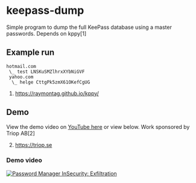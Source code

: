 # keepass-dump

Simple program to dump the full KeePass database using a master passwords. Depends on kppy[1]

## Example run
```$ python keepass-dump/keepass-dump.py Database.kdb test112
hotmail.com
 \_ test LNSKuSMZlhrxXYbNiGVF
 yahoo.com
  \_ helge CttgPk5zmX61OKefCgUG
 ```

1. https://raymontag.github.io/kppy/

## Demo

View the demo video on [YouTube here](https://www.youtube.com/watch?v=27EofrWbj4w) or view below. Work sponsored by Triop AB[2]

2. https://triop.se

### Demo video

[![Password Manager InSecurity: Exfiltration](https://img.youtube.com/vi/27EofrWbj4w/0.jpg)](https://www.youtube.com/watch?v=27EofrWbj4w)
